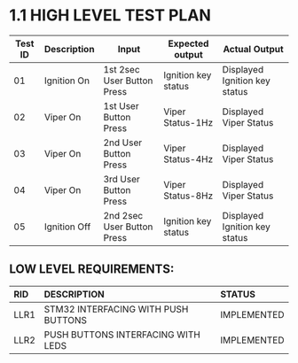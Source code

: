 
# 1.1 HIGH LEVEL TEST PLAN

| Test ID | Description | Input | Expected output | Actual Output | 
| --- | --- | --- | --- | --- | 
| 01 | Ignition On | 1st 2sec User Button Press | Ignition key status | Displayed Ignition key status  | 
| 02 | Viper On | 1st User Button Press | Viper Status-1Hz | Displayed Viper Status | 
| 03 | Viper On | 2nd User Button Press | Viper Status-4Hz | Displayed Viper Status | 
| 04 | Viper On | 3rd User Button Press | Viper Status-8Hz | Displayed Viper Status | 
| 05 | Ignition Off | 2nd 2sec User Button Press |  Ignition key status  | Displayed Ignition key status  | 

## LOW LEVEL REQUIREMENTS:

|RID|DESCRIPTION|STATUS|
|:--|:----------|:-----|
|LLR1|STM32 INTERFACING WITH PUSH BUTTONS|IMPLEMENTED|
|LLR2|PUSH BUTTONS INTERFACING WITH LEDS|IMPLEMENTED|
